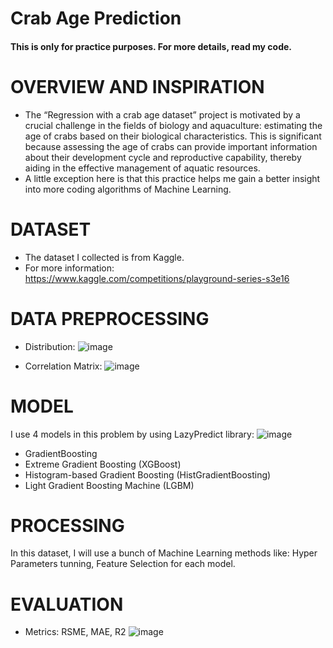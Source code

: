 # Crab Age Prediction
#### This is only for practice purposes. For more details, read my code. 
# OVERVIEW AND INSPIRATION 
+ The “Regression with a crab age dataset” project is motivated by a crucial challenge in the fields of biology and aquaculture: estimating the age of crabs based on their biological characteristics. This is significant because assessing the age of crabs can provide important information about their development cycle and reproductive capability, thereby aiding in the effective management of aquatic resources.
+ A little exception here is that this practice helps me gain a better insight into more coding algorithms of Machine Learning. 
# DATASET 
+ The dataset I collected is from Kaggle.
+ For more information: https://www.kaggle.com/competitions/playground-series-s3e16
# DATA PREPROCESSING 
+ Distribution:
  ![image](https://github.com/user-attachments/assets/2dd0d9ac-a21b-495e-ab40-5de55ccda5f4)

+ Correlation Matrix:
  ![image](https://github.com/user-attachments/assets/7f513385-1934-46a7-9912-39edd592f78c)

# MODEL
I use 4 models in this problem by using LazyPredict library: 
![image](https://github.com/user-attachments/assets/5dcebc21-1ae0-41ad-8f8a-85dba9e81cdf)

+ GradientBoosting </br>
+ Extreme Gradient Boosting (XGBoost) </br>
+  Histogram-based Gradient Boosting (HistGradientBoosting) </br>
+ Light Gradient Boosting Machine (LGBM) </br>
# PROCESSING
In this dataset, I will use a bunch of Machine Learning methods like: Hyper Parameters tunning, Feature Selection for each model. 
# EVALUATION 
+ Metrics: RSME, MAE, R2
  ![image](https://github.com/user-attachments/assets/8b5c53f3-6b09-4da5-a305-4cf15784fde6)

